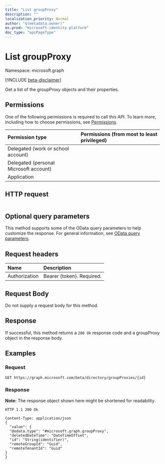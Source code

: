 ```yaml
---
title: "List groupProxy"
description: ""
localization_priority: Normal
author: "$(metadata.owner)"
ms.prod: "microsoft-identity-platform"
doc_type: "apiPageType"
---
```


# List groupProxy

Namespace: microsoft.graph

[!INCLUDE [beta-disclaimer](../../includes/beta-disclaimer.md)]

Get a list of the groupProxy objects and their properties.

## Permissions

One of the following permissions is required to call this API. To learn more, including how to choose permissions, see [Permissions](/graph/permissions-reference).

| Permission type                        | Permissions (from most to least privileged) |
| :------------------------------------- | :------------------------------------------ |
| Delegated (work or school account)     |                                             |
| Delegated (personal Microsoft account) |                                             |
| Application                            |                                             |

## HTTP request

<!-- {
  "blockType": "ignored"
}
-->

```http

```

## Optional query parameters

This method supports some of the OData query parameters to help customize the response. For general information, see [OData query parameters](/graph/query-parameters).

## Request headers

| Name          | Description               |
| :------------ | :------------------------ |
| Authorization | Bearer {token}. Required. |

## Request Body

<!-- Actions and Functions -->

<!-- CRUD Methods -->

Do not supply a request body for this method.

## Response

If successful, this method returns a `200 Ok` response code and a groupProxy object in the response body.

## Examples

### Request

<!-- {
  "blockType": "request",
  "name": "list_groupproxy"
}
-->

```http
GET https://graph.microsoft.com/beta/directory/groupProxies/{id}

```

### Response

**Note:** The response object shown here might be shortened for readability.

<!-- {
  "blockType": "response",
  "truncated": true,
  "@odata.type": "Microsoft.DirectoryServices.groupProxy"
}
-->

```http
HTTP 1.1 200 Ok

Content-Type: application/json
{
  "value": {
  "@odata.type": "#microsoft.graph.groupProxy",
  "deletedDateTime": "DateTimeOffset",
  "id": "String(identifier)",
  "remoteGroupId": "Guid",
  "remoteTenantId": "Guid"
}
}

```
